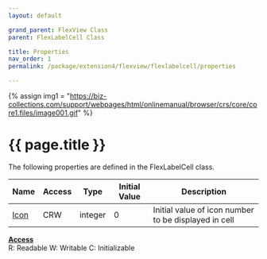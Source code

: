 ```yaml
---
layout: default

grand_parent: FlexView Class
parent: FlexLabelCell Class

title: Properties
nav_order: 1
permalink: /package/extension4/flexview/flexlabelcell/properties

---
```

{% assign img1 = "https://biz-collections.com/support/webpages/html/onlinemanual/browser/crs/core/core1.files/image001.gif" %}


# {{ page.title }}

The following properties are defined in the FlexLabelCell class.

|Name       | Access | Type   | Initial Value | Description |
|----------	|--------|--------|---------------|----------|
|[Icon](/package/extension4/flexview/flexlabelcell/properties/icon) | CRW | integer |  0 |Initial value of icon number to be displayed in cell |

<u><b>Access</b></u><br>
R: Readable
W: Writable
C: Initializable